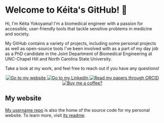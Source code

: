 # Welcome to Kéita's GitHub! 👋

Hi, I'm Kéita Yokoyama! I'm a biomedical engineer with a passion for accessible, user-friendly tools that tackle sensitive problems in medicine and society.

My GitHub contains a variety of projects, including some personal projects as well as open-source tools I've been involved with as a part of my day job as a PhD candidate in the Joint Department of Biomedical Engineering at UNC-Chapel Hill and North Carolina State University.

Take a look at my work, and feel free to reach out if you have any questions!

<div id="header" align="center">
  <a href="https://www.keitaay.com">
    <img src="https://img.shields.io/badge/Go_to-my_website-orange" alt="Go to my website"/>
  </a>
  <a href="https://www.linkedin.com/in/keitaay/">
  <img src="https://custom-icon-badges.demolab.com/badge/LinkedIn-0A66C2?logo=linkedin-white&logoColor=fff" alt="Go to my LinkedIn"/>
  </a>
  <a href="https://orcid.org/0000-0003-4386-8056">
  <img src="https://img.shields.io/badge/papers-here?style=flat&logo=orcid&label=Read%20my&labelColor=gray&color=A6CE39" alt="Read my papers through ORCID"/>
  </a>
  <a href="https://www.buymeacoffee.com/keita">
  <img src="https://raw.githubusercontent.com/pachadotdev/buymeacoffee-badges/main/bmc-white.svg" alt="Buy me a coffee?"/>
  </a>
</div>

## My website

[My username repo](https://www.github.com/keitaay/keitaay) is also the home of the source code for my personal website. To learn more, visit [its readme](https://www.github.com/keitaay/keitaay/blob/main/src/README.md).
